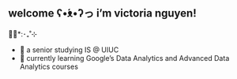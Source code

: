 ## welcome ʕ•́ᴥ•̀ʔっ i’m victoria nguyen!
🌺🌿*:･‎₊˚⊹
- 🎒 a senior studying IS @ UIUC 
- 🌱 currently learning Google’s Data Analytics and Advanced Data Analytics courses
